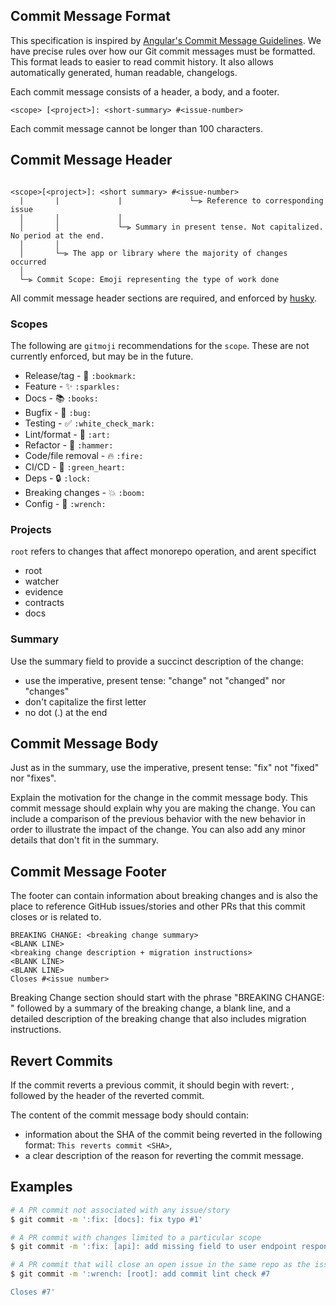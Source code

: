 ## Commit Message Format

This specification is inspired by [Angular's Commit Message Guidelines](https://github.com/angular/angular/blob/master/CONTRIBUTING.md#-commit-message-format). We have precise rules over how our Git commit messages must be formatted. This format leads to easier to read commit history. It also allows automatically generated, human readable, changelogs.

Each commit message consists of a header, a body, and a footer.

```
<scope> [<project>]: <short-summary> #<issue-number>
```

Each commit message cannot be longer than 100 characters.

## Commit Message Header

```

<scope>[<project>]: <short summary> #<issue-number>
  |       |             |               └─⫸ Reference to corresponding issue
  │       │             │
  │       │             └─⫸ Summary in present tense. Not capitalized. No period at the end.
  │       │
  │       └─⫸ The app or library where the majority of changes occurred
  │
  └─⫸ Commit Scope: Emoji representing the type of work done
```

All commit message header sections are required, and enforced by [husky](https://github.com/typicode/husky).

### Scopes

The following are `gitmoji` recommendations for the `scope`. These are not currently enforced, but may be in the future.

- Release/tag - :bookmark: `:bookmark:`
- Feature - :sparkles: `:sparkles:`
- Docs - :books: `:books:`
- Bugfix - :bug: `:bug:`
- Testing - :white_check_mark: `:white_check_mark:`
- Lint/format - :art: `:art:`
- Refactor - :hammer: `:hammer:`
- Code/file removal - :fire: `:fire:`
- CI/CD - :green_heart: `:green_heart:`
- Deps - :lock: `:lock:`
- Breaking changes - :boom: `:boom:`
- Config - :wrench: `:wrench:`

### Projects

`root` refers to changes that affect monorepo operation, and arent specifict

- root
- watcher
- evidence
- contracts
- docs

### Summary

Use the summary field to provide a succinct description of the change:

- use the imperative, present tense: "change" not "changed" nor "changes"
- don't capitalize the first letter
- no dot (.) at the end

## Commit Message Body

Just as in the summary, use the imperative, present tense: "fix" not "fixed" nor "fixes".

Explain the motivation for the change in the commit message body. This commit message should explain why you are making the change. You can include a comparison of the previous behavior with the new behavior in order to illustrate the impact of the change. You can also add any minor details that don't fit in the summary.

## Commit Message Footer

The footer can contain information about breaking changes and is also the place to reference GitHub issues/stories and other PRs that this commit closes or is related to.

```
BREAKING CHANGE: <breaking change summary>
<BLANK LINE>
<breaking change description + migration instructions>
<BLANK LINE>
<BLANK LINE>
Closes #<issue number>
```

Breaking Change section should start with the phrase "BREAKING CHANGE: " followed by a summary of the breaking change, a blank line, and a detailed description of the breaking change that also includes migration instructions.

## Revert Commits

If the commit reverts a previous commit, it should begin with revert: , followed by the header of the reverted commit.

The content of the commit message body should contain:

- information about the SHA of the commit being reverted in the following format: `This reverts commit <SHA>`,
- a clear description of the reason for reverting the commit message.

## Examples

```sh
# A PR commit not associated with any issue/story
$ git commit -m ':fix: [docs]: fix typo #1'
```

```sh
# A PR commit with changes limited to a particular scope
$ git commit -m ':fix: [api]: add missing field to user endpoint response #2'
```

```sh
# A PR commit that will close an open issue in the same repo as the issue
$ git commit -m ':wrench: [root]: add commit lint check #7

Closes #7'
```
